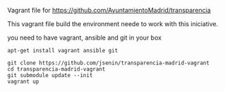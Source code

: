 Vagrant file for https://github.com/AyuntamientoMadrid/transparencia

This vagrant file build the environment neede to work with this iniciative.

you need to have vagrant, ansible and git in your box
```
apt-get install vagrant ansible git

git clone https://github.com/jsenin/transparencia-madrid-vagrant 
cd transparencia-madrid-vagrant
git submodule update --init
vagrant up
```


